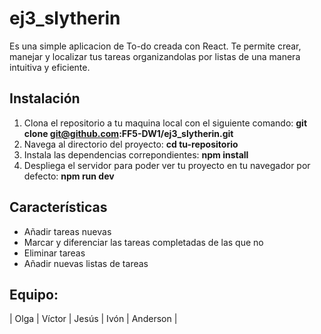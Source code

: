 # ej3_slytherin

Es una simple aplicacion de To-do creada con React. Te permite crear, manejar y localizar tus tareas organizandolas por listas de una manera intuitiva y eficiente.

## Instalación

1. Clona el repositorio a tu maquina local con el siguiente comando:
**git clone git@github.com:FF5-DW1/ej3_slytherin.git**
2. Navega al directorio del proyecto:
**cd tu-repositorio**
3. Instala las dependencias correpondientes:
**npm install**
4. Despliega el servidor para poder ver tu proyecto en tu navegador por defecto:
**npm run dev**

## Características

* Añadir tareas nuevas
* Marcar y diferenciar las tareas completadas de las que no
* Eliminar tareas
* Añadir nuevas listas de tareas

## Equipo:

| Olga | Víctor | Jesús | Ivón | Anderson |
